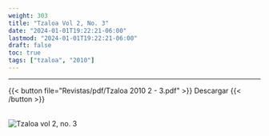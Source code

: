 ```yaml
---
weight: 303
title: "Tzaloa Vol 2, No. 3"
date: "2024-01-01T19:22:21-06:00"
lastmod: "2024-01-01T19:22:21-06:00"
draft: false
toc: true
tags: ["tzaloa", "2010"]
---
```

- - - - - - - - -
{{< button file="Revistas/pdf/Tzaloa 2010 2 - 3.pdf" >}}   Descargar {{< /button >}} 
######
![Tzaloa vol 2, no. 3](images/portada/2-3.jpeg)